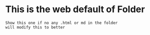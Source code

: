 # This is the web default of Folder

    Show this one if no any .html or md in the folder
    will modify this to better
